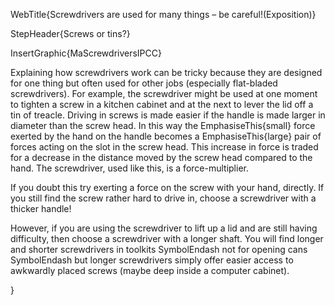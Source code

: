 WebTitle{Screwdrivers are used for many things &ndash; be careful!(Exposition)}

StepHeader{Screws or tins?}

InsertGraphic{MaScrewdriversIPCC}

Explaining how screwdrivers work can be tricky because they are designed for one thing but often used for other jobs (especially flat-bladed screwdrivers). For example, the screwdriver might be used at one moment to tighten a screw in a kitchen cabinet and at the next to lever the lid off a tin of treacle. Driving in screws is made easier if the handle is made larger in diameter than the screw head. In this way the EmphasiseThis{small} force exerted by the hand on the handle becomes a EmphasiseThis{large} pair of forces acting on the slot in the screw head. This increase in force is traded for a decrease in the distance moved by the screw head compared to the hand. The screwdriver, used like this, is a force-multiplier.

If you doubt this try exerting a force on the screw with your hand, directly. If you still find the screw rather hard to drive in, choose a screwdriver with a thicker handle!

However, if you are using the screwdriver to lift up a lid and are still having difficulty, then choose a screwdriver with a longer shaft. You will find longer and shorter screwdrivers in toolkits SymbolEndash not for opening cans SymbolEndash but longer screwdrivers simply offer easier access to awkwardly placed screws (maybe deep inside a computer cabinet).


 }
